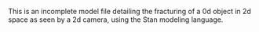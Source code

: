 This is an incomplete model file detailing the fracturing of a 0d object in 
2d space as seen by a 2d camera, using the Stan modeling language.
